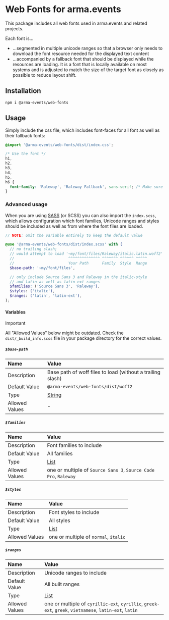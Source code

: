 # Web Fonts for arma.events

This package includes all web fonts used in arma.events and related projects.

Each font is...

- ...segmented in multiple unicode ranges so that a browser only needs to download the font resource needed for the displayed text content
- ...accompanied by a fallback font that should be displayed while the resources are loading. It is a font that is locally available on most systems and is adjusted to match the size of the target font as closely as possible to reduce layout shift.

## Installation

```
npm i @arma-events/web-fonts
```

## Usage

Simply include the css file, which includes font-faces for all font as well as their fallback fonts:

```css
@import '@arma-events/web-fonts/dist/index.css';

/* Use the font */
h1,
h2,
h3,
h4,
h5,
h6 {
  font-family: 'Raleway', 'Raleway Fallback', sans-serif; /* Make sure to include the fallback font to reduce layout shift */
}
```

### Advanced usage

When you are using [SASS](https://sass-lang.com/) (or SCSS) you can also import the `index.scss`, which allows configuration which font families, Unicode ranges and styles should be included as well as from where the font files are loaded.

<!-- prettier-ignore -->
```scss
// NOTE: omit the variable entirely to keep the default value

@use '@arma-events/web-fonts/dist/index.scss' with (
  // no trailing slash;
  // would attempt to load '~my/font/files/Raleway/italic.latin.woff2'
  //                        ^^^^^^^^^^^^^^ ^^^^^^^ ^^^^^^ ^^^^^
  //                        Your Path      Family  Style  Range
  $base-path: '~my/font/files',

  // only include Source Sans 3 and Raleway in the italic-style
  // and latin as well as latin-ext ranges
  $families: ('Source Sans 3', 'Raleway'),
  $styles: ('italic'),
  $ranges: ('latin', 'latin-ext'),
);
```

#### Variables

> [!IMPORTANT]
> All "Allowed Values" below might be outdated. Check the `dist/_build_info.scss` file in your package directory for the correct values.

##### `$base-path`

| Name           | Value                                                         |
| :------------- | :------------------------------------------------------------ |
| Description    | Base path of woff files to load (without a trailing slash)    |
| Default Value  | `@arma-events/web-fonts/dist/woff2`                           |
| Type           | [String](https://sass-lang.com/documentation/values/strings/) |
| Allowed Values | -                                                             |

##### `$families`

| Name           | Value                                                            |
| :------------- | :--------------------------------------------------------------- |
| Description    | Font families to include                                         |
| Default Value  | All families                                                     |
| Type           | [List](https://sass-lang.com/documentation/values/lists/)        |
| Allowed Values | one or multiple of `Source Sans 3`, `Source Code Pro`, `Raleway` |

##### `$styles`

| Name           | Value                                                     |
| :------------- | :-------------------------------------------------------- |
| Description    | Font styles to include                                    |
| Default Value  | All styles                                                |
| Type           | [List](https://sass-lang.com/documentation/values/lists/) |
| Allowed Values | one or multiple of `normal`, `italic`                     |

##### `$ranges`

| Name           | Value                                                                                                   |
| :------------- | :------------------------------------------------------------------------------------------------------ |
| Description    | Unicode ranges to include                                                                               |
| Default Value  | All built ranges                                                                                        |
| Type           | [List](https://sass-lang.com/documentation/values/lists/)                                               |
| Allowed Values | one or multiple of `cyrillic-ext`, `cyrillic`, `greek-ext`, `greek`, `vietnamese`, `latin-ext`, `latin` |
